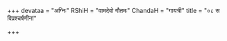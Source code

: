+++
devataa = "अग्निः"
RShiH = "वामदेवो गौतमः"
ChandaH = "गायत्री"
title = "०८ स विप्रश्चर्षणीनां"

+++
